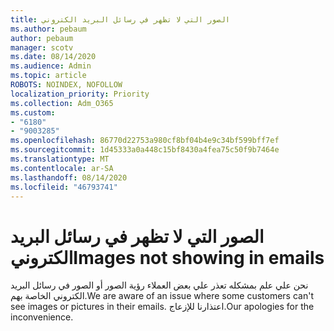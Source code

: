 ```yaml
---
title: الصور التي لا تظهر في رسائل البريد الكتروني
ms.author: pebaum
author: pebaum
manager: scotv
ms.date: 08/14/2020
ms.audience: Admin
ms.topic: article
ROBOTS: NOINDEX, NOFOLLOW
localization_priority: Priority
ms.collection: Adm_O365
ms.custom:
- "6180"
- "9003285"
ms.openlocfilehash: 86770d22753a980cf8bf04b4e9c34bf599bff7ef
ms.sourcegitcommit: 1d45333a0a448c15bf8430a4fea75c50f9b7464e
ms.translationtype: MT
ms.contentlocale: ar-SA
ms.lasthandoff: 08/14/2020
ms.locfileid: "46793741"
---
```

# <a name="images-not-showing-in-emails"></a><span data-ttu-id="a03da-102">الصور التي لا تظهر في رسائل البريد الكتروني</span><span class="sxs-lookup"><span data-stu-id="a03da-102">Images not showing in emails</span></span>

<span data-ttu-id="a03da-103">نحن علي علم بمشكله تعذر علي بعض العملاء رؤية الصور أو الصور في رسائل البريد الكتروني الخاصة بهم.</span><span class="sxs-lookup"><span data-stu-id="a03da-103">We are aware of an issue where some customers can't see images or pictures in their emails.</span></span> <span data-ttu-id="a03da-104">اعتذارنا للإزعاج.</span><span class="sxs-lookup"><span data-stu-id="a03da-104">Our apologies for the inconvenience.</span></span>
